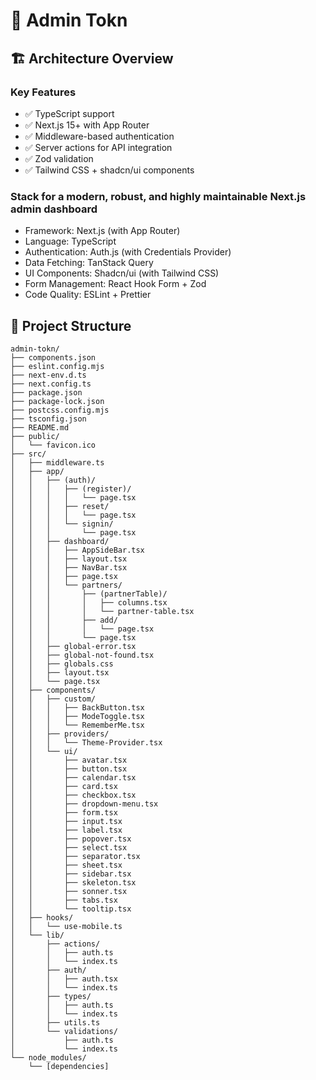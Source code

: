 # 🚀 Admin Tokn

## 🏗️ Architecture Overview

### Key Features

- ✅ TypeScript support
- ✅ Next.js 15+ with App Router
- ✅ Middleware-based authentication
- ✅ Server actions for API integration
- ✅ Zod validation
- ✅ Tailwind CSS + shadcn/ui components

### Stack for a modern, robust, and highly maintainable Next.js admin dashboard

- Framework: Next.js (with App Router)
- Language: TypeScript
- Authentication: Auth.js (with Credentials Provider)
- Data Fetching: TanStack Query
- UI Components: Shadcn/ui (with Tailwind CSS)
- Form Management: React Hook Form + Zod
- Code Quality: ESLint + Prettier

## 📁 Project Structure

```
admin-tokn/
├── components.json
├── eslint.config.mjs
├── next-env.d.ts
├── next.config.ts
├── package.json
├── package-lock.json
├── postcss.config.mjs
├── tsconfig.json
├── README.md
├── public/
│   └── favicon.ico
├── src/
│   ├── middleware.ts
│   ├── app/
│   │   ├── (auth)/
│   │   │   ├── (register)/
│   │   │   │   └── page.tsx
│   │   │   ├── reset/
│   │   │   │   └── page.tsx
│   │   │   └── signin/
│   │   │       └── page.tsx
│   │   ├── dashboard/
│   │   │   ├── AppSideBar.tsx
│   │   │   ├── layout.tsx
│   │   │   ├── NavBar.tsx
│   │   │   ├── page.tsx
│   │   │   └── partners/
│   │   │       ├── (partnerTable)/
│   │   │       │   ├── columns.tsx
│   │   │       │   └── partner-table.tsx
│   │   │       ├── add/
│   │   │       │   └── page.tsx
│   │   │       └── page.tsx
│   │   ├── global-error.tsx
│   │   ├── global-not-found.tsx
│   │   ├── globals.css
│   │   ├── layout.tsx
│   │   └── page.tsx
│   ├── components/
│   │   ├── custom/
│   │   │   ├── BackButton.tsx
│   │   │   ├── ModeToggle.tsx
│   │   │   └── RememberMe.tsx
│   │   ├── providers/
│   │   │   └── Theme-Provider.tsx
│   │   └── ui/
│   │       ├── avatar.tsx
│   │       ├── button.tsx
│   │       ├── calendar.tsx
│   │       ├── card.tsx
│   │       ├── checkbox.tsx
│   │       ├── dropdown-menu.tsx
│   │       ├── form.tsx
│   │       ├── input.tsx
│   │       ├── label.tsx
│   │       ├── popover.tsx
│   │       ├── select.tsx
│   │       ├── separator.tsx
│   │       ├── sheet.tsx
│   │       ├── sidebar.tsx
│   │       ├── skeleton.tsx
│   │       ├── sonner.tsx
│   │       ├── tabs.tsx
│   │       └── tooltip.tsx
│   ├── hooks/
│   │   └── use-mobile.ts
│   └── lib/
│       ├── actions/
│       │   ├── auth.ts
│       │   └── index.ts
│       ├── auth/
│       │   ├── auth.tsx
│       │   └── index.ts
│       ├── types/
│       │   ├── auth.ts
│       │   └── index.ts
│       ├── utils.ts
│       └── validations/
│           ├── auth.ts
│           └── index.ts
└── node_modules/
    └── [dependencies]
```
